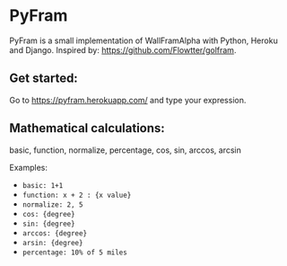 # PyFram

PyFram is a small implementation of WallFramAlpha with Python, Heroku and Django.
Inspired by: https://github.com/Flowtter/golfram.

## Get started:
Go to https://pyfram.herokuapp.com/ and type your expression.

## Mathematical calculations:

basic, function, normalize, percentage, cos, sin, arccos, arcsin

Examples:
* `basic: 1+1`
* `function: x + 2 : {x value}`
* `normalize: 2, 5`
* `cos: {degree}`
* `sin: {degree}`
* `arccos: {degree}`
* `arsin: {degree}`
* `percentage: 10% of 5 miles`
